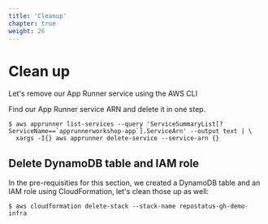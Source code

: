 ```yaml
---
title: 'Cleanup'
chapter: true
weight: 26
---
```


# Clean up

Let's remove our App Runner service using the AWS CLI

Find our App Runner service ARN and delete it in one step.

```shell
$ aws apprunner list-services --query 'ServiceSummaryList[?ServiceName==`apprunnerworkshop-app`].ServiceArn' --output text | \
  xargs -I{} aws apprunner delete-service --service-arn {}
```

## Delete DynamoDB table and IAM role

In the pre-requisities for this section, we created a DynamoDB table and an IAM role using
CloudFormation, let's clean those up as well:

```shell
$ aws cloudformation delete-stack --stack-name repostatus-gh-demo-infra
```
